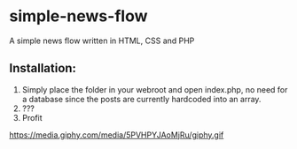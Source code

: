 # simple-news-flow
A simple news flow written in HTML, CSS and PHP

## Installation:
1. Simply place the folder in your webroot and open index.php, no need for a
database since the posts are currently hardcoded into an array.
2. ???
3. Profit

https://media.giphy.com/media/5PVHPYJAoMjRu/giphy.gif
